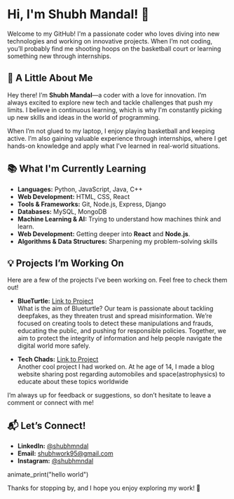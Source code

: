 # Hi, I'm Shubh Mandal! 👋

Welcome to my GitHub! I'm a passionate coder who loves diving into new technologies and working on innovative projects. When I’m not coding, you’ll probably find me shooting hoops on the basketball court or learning something new through internships.

## 🚀 A Little About Me
Hey there! I’m **Shubh Mandal**—a coder with a love for innovation. I’m always excited to explore new tech and tackle challenges that push my limits. I believe in continuous learning, which is why I'm constantly picking up new skills and ideas in the world of programming.

When I’m not glued to my laptop, I enjoy playing basketball and keeping active. I’m also gaining valuable experience through internships, where I get hands-on knowledge and apply what I’ve learned in real-world situations.

## 📚 What I'm Currently Learning

- **Languages:** Python, JavaScript, Java, C++
- **Web Development:** HTML, CSS, React
- **Tools & Frameworks:** Git, Node.js, Express, Django
- **Databases:** MySQL, MongoDB
- **Machine Learning & AI:** Trying to understand how machines think and learn.
- **Web Development:** Getting deeper into **React** and **Node.js**.
- **Algorithms & Data Structures:** Sharpening my problem-solving skills
  
## 💡 Projects I’m Working On
Here are a few of the projects I’ve been working on. Feel free to check them out!

- **BlueTurtle:** [Link to Project](https://joinlaunchpad.com/#/projects/5132/blueturtle)  
  What is the aim of Blueturtle?
Our team is passionate about tackling deepfakes, as they threaten trust and spread misinformation. We’re focused on creating tools to detect these manipulations and frauds, educating the public, and pushing for responsible policies. Together, we aim to protect the integrity of information and help people navigate the digital world more safely.

- **Tech Chads:** [Link to Project](https://techchads.wordpress.com/)  
  Another cool project I had worked on. At he age of 14, I made a blog website sharing post regarding automobiles and space(astrophysics) to educate about these topics worldwide

I’m always up for feedback or suggestions, so don’t hesitate to leave a comment or connect with me!

## 📬 Let’s Connect!
- **LinkedIn:** [@shubhmndal](https://www.linkedin.com/in/shubhmndal/)
- **Email:** [shubhwork95@gmail.com](mailto:shubhwork95@gmail.com)
- **Instagram:** [@shubhmndal](https://www.instagram.com/shubhmndal/)

animate_print("hello world")

Thanks for stopping by, and I hope you enjoy exploring my work! 🚀

